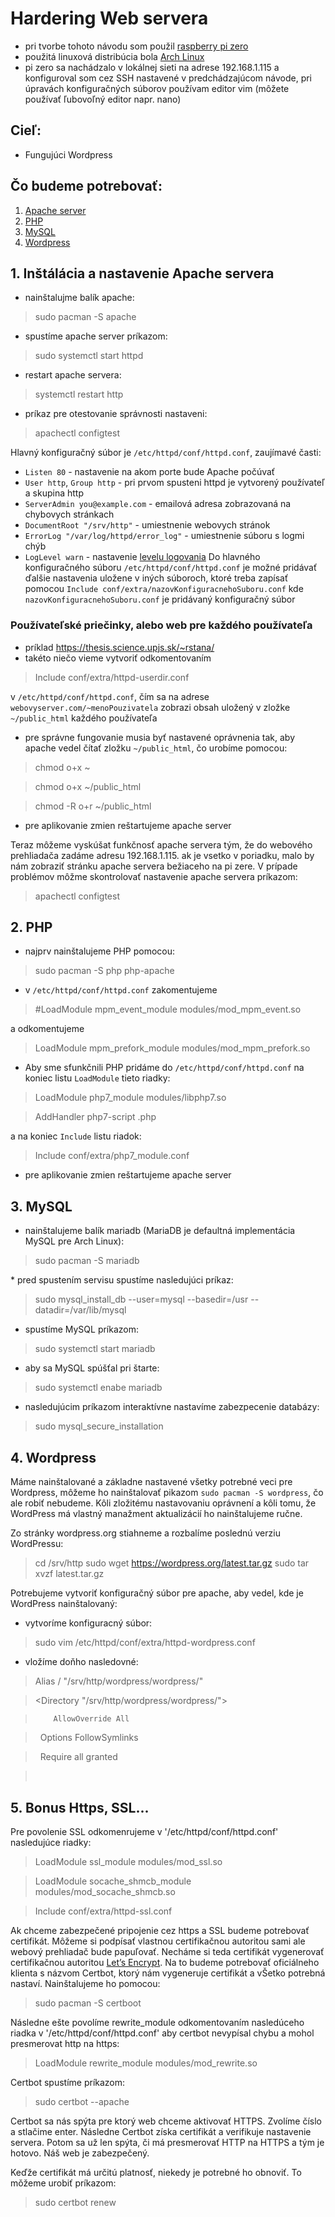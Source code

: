 # Hardering Web servera

* pri tvorbe tohoto návodu som použil [raspberry pi zero](https://www.raspberrypi.org/products/raspberry-pi-zero/)
* použitá linuxová distribúcia bola [Arch Linux](https://archlinuxarm.org/platforms/armv6/raspberry-pi)
* pi zero sa nachádzalo v lokálnej sieti na adrese 192.168.1.115 a konfiguroval som cez SSH nastavené v predchádzajúcom návode, pri úpravách konfiguračných súborov používam editor vim (môžete používať ľubovoľný editor napr. nano)

## Cieľ:
* Fungujúci Wordpress

## Čo budeme potrebovať:
1. [Apache server](https://httpd.apache.org/)
2. [PHP](http://php.net/)
3. [MySQL](https://mariadb.com/)
4. [Wordpress](https://wordpress.org/)

## 1. Inštálácia a nastavenie Apache servera
* nainštalujme balík apache:

> sudo pacman -S apache

* spustíme apache server príkazom:

> sudo systemctl start httpd

* restart apache servera:

> systemctl restart http

* príkaz pre otestovanie správnosti nastaveni:

> apachectl configtest

Hlavný konfiguračný súbor je `/etc/httpd/conf/httpd.conf`, zaujímavé časti:
  * `Listen 80` - nastavenie na akom porte bude Apache počúvať
  * `User http`, `Group http` - pri prvom spusteni httpd je vytvorený používateľ a skupina http
  * `ServerAdmin you@example.com` - emailová adresa zobrazovaná na chybovych stránkach
  * `DocumentRoot "/srv/http"` - umiestnenie webovych stránok
  * `ErrorLog "/var/log/httpd/error_log"` - umiestnenie súboru s logmi chýb
  * `LogLevel warn` - nastavenie [levelu logovania](https://httpd.apache.org/docs/2.4/mod/core.html#loglevel)
Do hlavného konfiguračného súboru `/etc/httpd/conf/httpd.conf` je možné pridávať ďalšie nastavenia uložene v iných súboroch, ktoré treba zapísať pomocou `Include conf/extra/nazovKonfiguracnehoSuboru.conf` kde `nazovKonfiguracnehoSuboru.conf` je pridávaný konfiguračný súbor
    
### Používateľské priečinky, alebo web pre každého používateľa 
* príklad https://thesis.science.upjs.sk/~rstana/
* takéto niečo vieme vytvoriť odkomentovaním 

>Include conf/extra/httpd-userdir.conf 

v `/etc/httpd/conf/httpd.conf`, čím sa na adrese `webovyserver.com/~menoPouzivatela` zobrazi obsah uložený v zložke `~/public_html` každého používateľa

* pre správne fungovanie musia byť nastavené oprávnenia tak, aby apache vedel čítať zložku `~/public_html`, čo urobíme pomocou:

>chmod o+x ~

>chmod o+x ~/public_html

>chmod -R o+r ~/public_html

* pre aplikovanie zmien reštartujeme apache server

Teraz môžeme vyskúšat funkčnosť apache servera tým, že do webového prehliadača zadáme adresu 192.168.1.115. ak je vsetko v poriadku, malo by nám zobraziť stránku apache servera bežiaceho na pi zere. V prípade problémov môžme skontrolovať nastavenie apache servera príkazom:

> apachectl configtest

## 2. PHP
* najprv nainštalujeme PHP pomocou:

> sudo pacman -S php php-apache

* v `/etc/httpd/conf/httpd.conf` zakomentujeme 

> #LoadModule mpm_event_module modules/mod_mpm_event.so 

a odkomentujeme 

> LoadModule mpm_prefork_module modules/mod_mpm_prefork.so

* Aby sme sfunkčnili PHP pridáme do `/etc/httpd/conf/httpd.conf` na koniec listu `LoadModule` tieto riadky:

>LoadModule php7_module modules/libphp7.so

>AddHandler php7-script .php

a na koniec `Include` listu riadok:

>Include conf/extra/php7_module.conf

* pre aplikovanie zmien reštartujeme apache server

## 3. MySQL

* nainštalujeme balík mariadb (MariaDB je defaultná implementácia MySQL pre Arch Linux): 

> sudo pacman -S mariadb

* pred spustením servisu spustíme nasledujúci príkaz:

> sudo mysql_install_db --user=mysql --basedir=/usr --datadir=/var/lib/mysql

* spustíme MySQL príkazom:

> sudo systemctl start mariadb

* aby sa MySQL spúšťal pri štarte:

> sudo systemctl enabe mariadb

* nasledujúcim príkazom interaktívne nastavíme zabezpecenie databázy:

> sudo mysql_secure_installation

## 4. Wordpress

Máme nainštalované a základne nastavené všetky potrebné veci pre Wordpress, môžeme ho nainštalovať pikazom `sudo pacman -S wordpress`, čo ale robiť nebudeme. Kôli zložitému nastavovaniu oprávnení a kôli tomu, že WordPress má vlastný manažment aktualizácií ho nainštalujeme ručne.

Zo stránky wordpress.org stiahneme a rozbalíme poslednú verziu WordPressu:

>cd /srv/http
>sudo wget https://wordpress.org/latest.tar.gz
>sudo tar xvzf latest.tar.gz

Potrebujeme vytvoriť konfiguračný súbor pre apache, aby vedel, kde je WordPress nainštalovaný:

* vytvoríme konfiguracný súbor:

>sudo vim /etc/httpd/conf/extra/httpd-wordpress.conf

* vložíme doňho nasledovné:


> Alias / "/srv/http/wordpress/wordpress/"

> <Directory "/srv/http/wordpress/wordpress/">

>         AllowOverride All

>         Options FollowSymlinks

>         Require all granted

> </Directory>


## 5. Bonus Https, SSL...

Pre povolenie SSL odkomenrujeme v '/etc/httpd/conf/httpd.conf' nasledujúce riadky:

>LoadModule ssl_module modules/mod_ssl.so

>LoadModule socache_shmcb_module modules/mod_socache_shmcb.so

>Include conf/extra/httpd-ssl.conf

Ak chceme zabezpečené pripojenie cez https a SSL budeme potrebovať certifikát. Môžeme si podpísať vlastnou certifikačnou autoritou sami ale webový prehliadač bude papuľovať. Necháme si teda certifikát vygenerovať certifikačnou autoritou [Let’s Encrypt](https://letsencrypt.org/). Na to budeme potrebovať oficiálneho klienta s názvom Certbot, ktorý nám vygeneruje certifikát a vŠetko potrebná nastaví. Nainštalujeme ho pomocou:

> sudo pacman -S certboot

Následne ešte povolíme rewrite_module odkomentovaním nasledúceho riadka v '/etc/httpd/conf/httpd.conf' aby certbot nevypísal chybu a mohol presmerovat http na https:

> LoadModule rewrite_module modules/mod_rewrite.so 

Certbot spustíme príkazom:

> sudo certbot --apache

Certbot sa nás spýta pre ktorý web chceme aktivovať HTTPS. Zvolíme číslo a stlačime enter. Následne Certbot získa certifikát a verifikuje nastavenie servera. Potom sa už len spýta, či má presmerovať HTTP na HTTPS a tým je hotovo. Náš web je zabezpečený.

Keďže certifikát má určitú platnosť, niekedy je potrebné ho obnoviť. To mǒžeme urobiť príkazom:

> sudo certbot renew
